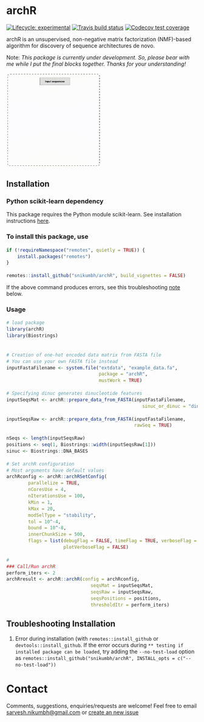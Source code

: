 

# archR
<!-- badges: start -->
[![Lifecycle:
experimental](https://img.shields.io/badge/lifecycle-experimental-orange.svg)](https://www.tidyverse.org/lifecycle/#experimental)
[![Travis build status](https://travis-ci.org/snikumbh/archR.svg?branch=master)](https://travis-ci.org/snikumbh/archR)
[![Codecov test coverage](https://codecov.io/gh/snikumbh/archR/branch/master/graph/badge.svg)](https://codecov.io/gh/snikumbh/archR?branch=master)
<!-- badges: end -->

archR is an unsupervised, non-negative matrix factorization (NMF)-based algorithm for discovery of sequence architectures de novo.


Note: _This package is currently under development. So, please bear with me while I put the final blocks together. Thanks for your understanding!_ 


<img src="https://github.com/snikumbh/archR/blob/master/vignettes/archR_algorithm_1080p_cropped.gif" width="250">


## Installation

### Python scikit-learn dependency
This package requires the Python module scikit-learn. See installation instructions [here](https://scikit-learn.org/stable/install.html).


### To install this package, use 

```r
if (!requireNamespace("remotes", quietly = TRUE)) {
    install.packages("remotes")   
}

remotes::install_github("snikumbh/archR", build_vignettes = FALSE)
``` 

If the above command produces errors, see this troubleshooting [note](https://github.com/snikumbh/archR#troubleshooting-installation) below.


### Usage
```r
# load package
library(archR)
library(Biostrings)


# Creation of one-hot encoded data matrix from FASTA file
# You can use your own FASTA file instead
inputFastaFilename <- system.file("extdata", "example_data.fa", 
                                  package = "archR", 
                                  mustWork = TRUE)

# Specifying dinuc generates dinucleotide features
inputSeqsMat <- archR::prepare_data_from_FASTA(inputFastaFilename,
                                                  sinuc_or_dinuc = "dinuc")

inputSeqsRaw <- archR::prepare_data_from_FASTA(inputFastaFilename, 
                                               rawSeq = TRUE)

nSeqs <- length(inputSeqsRaw)
positions <- seq(1, Biostrings::width(inputSeqsRaw[1]))
sinuc <- Biostrings::DNA_BASES

# Set archR configuration
# Most arguments have default values
archRconfig <- archR::archRSetConfig(
        parallelize = TRUE,
        nCoresUse = 4,
        nIterationsUse = 100,
        kMin = 1,
        kMax = 20,
        modSelType = "stability",
        tol = 10^-4,
        bound = 10^-8,
        innerChunkSize = 500,
        flags = list(debugFlag = FALSE, timeFlag = TRUE, verboseFlag = TRUE,
                     plotVerboseFlag = FALSE)

#
### Call/Run archR
perform_iters <- 2
archRresult <- archR::archR(config = archRconfig,
                               seqsMat = inputSeqsMat,
                               seqsRaw = inputSeqsRaw,
                               seqsPositions = positions,
                               thresholdItr = perform_iters)

```

## Troubleshooting Installation

1. Error during installation (with `remotes::install_github` or `devtools::install_github`. If the error occurs during `** testing if installed package can be loaded`, try adding the `--no-test-load` option as `remotes::install_github("snikumbh/archR", INSTALL_opts = c("--no-test-load"))`


# Contact
Comments, suggestions, enquiries/requests are welcome! Feel free to email sarvesh.nikumbh@gmail.com or [create an new issue](https://github.com/snikumbh/archR/issues/new)
